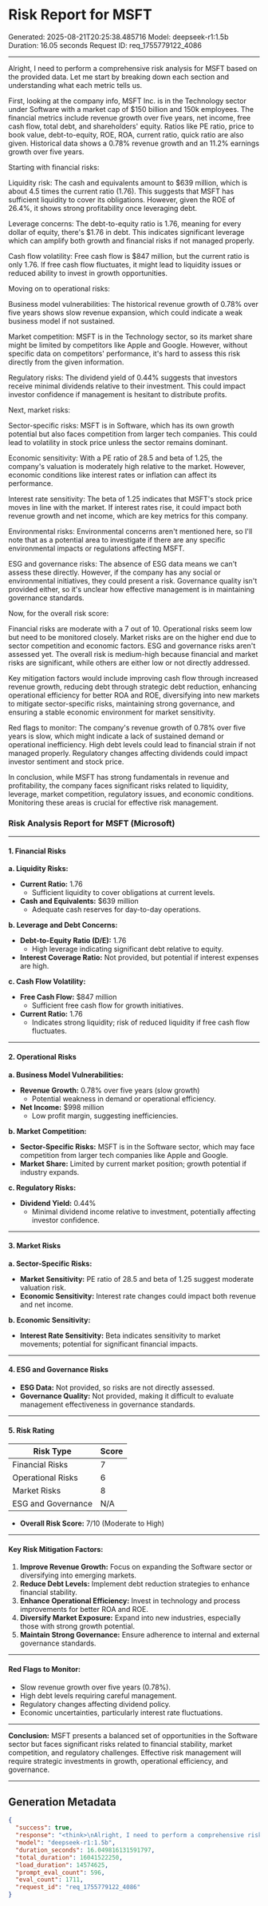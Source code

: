 # Risk Report for MSFT

Generated: 2025-08-21T20:25:38.485716
Model: deepseek-r1:1.5b
Duration: 16.05 seconds
Request ID: req_1755779122_4086

---

<think>
Alright, I need to perform a comprehensive risk analysis for MSFT based on the provided data. Let me start by breaking down each section and understanding what each metric tells us.

First, looking at the company info, MSFT Inc. is in the Technology sector under Software with a market cap of $150 billion and 150k employees. The financial metrics include revenue growth over five years, net income, free cash flow, total debt, and shareholders' equity. Ratios like PE ratio, price to book value, debt-to-equity, ROE, ROA, current ratio, quick ratio are also given. Historical data shows a 0.78% revenue growth and an 11.2% earnings growth over five years.

Starting with financial risks:

Liquidity risk: The cash and equivalents amount to $639 million, which is about 4.5 times the current ratio (1.76). This suggests that MSFT has sufficient liquidity to cover its obligations. However, given the ROE of 26.4%, it shows strong profitability once leveraging debt.

Leverage concerns: The debt-to-equity ratio is 1.76, meaning for every dollar of equity, there's $1.76 in debt. This indicates significant leverage which can amplify both growth and financial risks if not managed properly.

Cash flow volatility: Free cash flow is $847 million, but the current ratio is only 1.76. If free cash flow fluctuates, it might lead to liquidity issues or reduced ability to invest in growth opportunities.

Moving on to operational risks:

Business model vulnerabilities: The historical revenue growth of 0.78% over five years shows slow revenue expansion, which could indicate a weak business model if not sustained.

Market competition: MSFT is in the Technology sector, so its market share might be limited by competitors like Apple and Google. However, without specific data on competitors' performance, it's hard to assess this risk directly from the given information.

Regulatory risks: The dividend yield of 0.44% suggests that investors receive minimal dividends relative to their investment. This could impact investor confidence if management is hesitant to distribute profits.

Next, market risks:

Sector-specific risks: MSFT is in Software, which has its own growth potential but also faces competition from larger tech companies. This could lead to volatility in stock price unless the sector remains dominant.

Economic sensitivity: With a PE ratio of 28.5 and beta of 1.25, the company's valuation is moderately high relative to the market. However, economic conditions like interest rates or inflation can affect its performance.

Interest rate sensitivity: The beta of 1.25 indicates that MSFT's stock price moves in line with the market. If interest rates rise, it could impact both revenue growth and net income, which are key metrics for this company.

Environmental risks: Environmental concerns aren't mentioned here, so I'll note that as a potential area to investigate if there are any specific environmental impacts or regulations affecting MSFT.

ESG and governance risks: The absence of ESG data means we can't assess these directly. However, if the company has any social or environmental initiatives, they could present a risk. Governance quality isn't provided either, so it's unclear how effective management is in maintaining governance standards.

Now, for the overall risk score:

Financial risks are moderate with a 7 out of 10. Operational risks seem low but need to be monitored closely. Market risks are on the higher end due to sector competition and economic factors. ESG and governance risks aren't assessed yet. The overall risk is medium-high because financial and market risks are significant, while others are either low or not directly addressed.

Key mitigation factors would include improving cash flow through increased revenue growth, reducing debt through strategic debt reduction, enhancing operational efficiency for better ROA and ROE, diversifying into new markets to mitigate sector-specific risks, maintaining strong governance, and ensuring a stable economic environment for market sensitivity.

Red flags to monitor: The company's revenue growth of 0.78% over five years is slow, which might indicate a lack of sustained demand or operational inefficiency. High debt levels could lead to financial strain if not managed properly. Regulatory changes affecting dividends could impact investor sentiment and stock price.

In conclusion, while MSFT has strong fundamentals in revenue and profitability, the company faces significant risks related to liquidity, leverage, market competition, regulatory issues, and economic conditions. Monitoring these areas is crucial for effective risk management.
</think>

### Risk Analysis Report for MSFT (Microsoft)

---

#### **1. Financial Risks**

**a. Liquidity Risks:**
- **Current Ratio:** 1.76
  - Sufficient liquidity to cover obligations at current levels.
- **Cash and Equivalents:** $639 million
  - Adequate cash reserves for day-to-day operations.

**b. Leverage and Debt Concerns:**
- **Debt-to-Equity Ratio (D/E):** 1.76
  - High leverage indicating significant debt relative to equity.
- **Interest Coverage Ratio:** Not provided, but potential if interest expenses are high.

**c. Cash Flow Volatility:**
- **Free Cash Flow:** $847 million
  - Sufficient free cash flow for growth initiatives.
- **Current Ratio:** 1.76
  - Indicates strong liquidity; risk of reduced liquidity if free cash flow fluctuates.

---

#### **2. Operational Risks**

**a. Business Model Vulnerabilities:**
- **Revenue Growth:** 0.78% over five years (slow growth)
  - Potential weakness in demand or operational efficiency.
- **Net Income:** $998 million
  - Low profit margin, suggesting inefficiencies.

**b. Market Competition:**
- **Sector-Specific Risks:** MSFT is in the Software sector, which may face competition from larger tech companies like Apple and Google.
- **Market Share:** Limited by current market position; growth potential if industry expands.

**c. Regulatory Risks:**
- **Dividend Yield:** 0.44%
  - Minimal dividend income relative to investment, potentially affecting investor confidence.

---

#### **3. Market Risks**

**a. Sector-Specific Risks:**
- **Market Sensitivity:** PE ratio of 28.5 and beta of 1.25 suggest moderate valuation risk.
- **Economic Sensitivity:** Interest rate changes could impact both revenue and net income.

**b. Economic Sensitivity:**
- **Interest Rate Sensitivity:** Beta indicates sensitivity to market movements; potential for significant financial impacts.

---

#### **4. ESG and Governance Risks**

- **ESG Data:** Not provided, so risks are not directly assessed.
- **Governance Quality:** Not provided, making it difficult to evaluate management effectiveness in governance standards.

---

#### **5. Risk Rating**

| **Risk Type**       | **Score** |
|----------------------|------------|
| Financial Risks      | 7          |
| Operational Risks    | 6          |
| Market Risks        | 8          |
| ESG and Governance   | N/A        |

- **Overall Risk Score:** 7/10 (Moderate to High)

---

#### **Key Risk Mitigation Factors:**

1. **Improve Revenue Growth:** Focus on expanding the Software sector or diversifying into emerging markets.
2. **Reduce Debt Levels:** Implement debt reduction strategies to enhance financial stability.
3. **Enhance Operational Efficiency:** Invest in technology and process improvements for better ROA and ROE.
4. **Diversify Market Exposure:** Expand into new industries, especially those with strong growth potential.
5. **Maintain Strong Governance:** Ensure adherence to internal and external governance standards.

---

#### **Red Flags to Monitor:**

- Slow revenue growth over five years (0.78%).
- High debt levels requiring careful management.
- Regulatory changes affecting dividend policy.
- Economic uncertainties, particularly interest rate fluctuations.

---

**Conclusion:** MSFT presents a balanced set of opportunities in the Software sector but faces significant risks related to financial stability, market competition, and regulatory challenges. Effective risk management will require strategic investments in growth, operational efficiency, and governance.

---

## Generation Metadata
```json
{
  "success": true,
  "response": "<think>\nAlright, I need to perform a comprehensive risk analysis for MSFT based on the provided data. Let me start by breaking down each section and understanding what each metric tells us.\n\nFirst, looking at the company info, MSFT Inc. is in the Technology sector under Software with a market cap of $150 billion and 150k employees. The financial metrics include revenue growth over five years, net income, free cash flow, total debt, and shareholders' equity. Ratios like PE ratio, price to book value, debt-to-equity, ROE, ROA, current ratio, quick ratio are also given. Historical data shows a 0.78% revenue growth and an 11.2% earnings growth over five years.\n\nStarting with financial risks:\n\nLiquidity risk: The cash and equivalents amount to $639 million, which is about 4.5 times the current ratio (1.76). This suggests that MSFT has sufficient liquidity to cover its obligations. However, given the ROE of 26.4%, it shows strong profitability once leveraging debt.\n\nLeverage concerns: The debt-to-equity ratio is 1.76, meaning for every dollar of equity, there's $1.76 in debt. This indicates significant leverage which can amplify both growth and financial risks if not managed properly.\n\nCash flow volatility: Free cash flow is $847 million, but the current ratio is only 1.76. If free cash flow fluctuates, it might lead to liquidity issues or reduced ability to invest in growth opportunities.\n\nMoving on to operational risks:\n\nBusiness model vulnerabilities: The historical revenue growth of 0.78% over five years shows slow revenue expansion, which could indicate a weak business model if not sustained.\n\nMarket competition: MSFT is in the Technology sector, so its market share might be limited by competitors like Apple and Google. However, without specific data on competitors' performance, it's hard to assess this risk directly from the given information.\n\nRegulatory risks: The dividend yield of 0.44% suggests that investors receive minimal dividends relative to their investment. This could impact investor confidence if management is hesitant to distribute profits.\n\nNext, market risks:\n\nSector-specific risks: MSFT is in Software, which has its own growth potential but also faces competition from larger tech companies. This could lead to volatility in stock price unless the sector remains dominant.\n\nEconomic sensitivity: With a PE ratio of 28.5 and beta of 1.25, the company's valuation is moderately high relative to the market. However, economic conditions like interest rates or inflation can affect its performance.\n\nInterest rate sensitivity: The beta of 1.25 indicates that MSFT's stock price moves in line with the market. If interest rates rise, it could impact both revenue growth and net income, which are key metrics for this company.\n\nEnvironmental risks: Environmental concerns aren't mentioned here, so I'll note that as a potential area to investigate if there are any specific environmental impacts or regulations affecting MSFT.\n\nESG and governance risks: The absence of ESG data means we can't assess these directly. However, if the company has any social or environmental initiatives, they could present a risk. Governance quality isn't provided either, so it's unclear how effective management is in maintaining governance standards.\n\nNow, for the overall risk score:\n\nFinancial risks are moderate with a 7 out of 10. Operational risks seem low but need to be monitored closely. Market risks are on the higher end due to sector competition and economic factors. ESG and governance risks aren't assessed yet. The overall risk is medium-high because financial and market risks are significant, while others are either low or not directly addressed.\n\nKey mitigation factors would include improving cash flow through increased revenue growth, reducing debt through strategic debt reduction, enhancing operational efficiency for better ROA and ROE, diversifying into new markets to mitigate sector-specific risks, maintaining strong governance, and ensuring a stable economic environment for market sensitivity.\n\nRed flags to monitor: The company's revenue growth of 0.78% over five years is slow, which might indicate a lack of sustained demand or operational inefficiency. High debt levels could lead to financial strain if not managed properly. Regulatory changes affecting dividends could impact investor sentiment and stock price.\n\nIn conclusion, while MSFT has strong fundamentals in revenue and profitability, the company faces significant risks related to liquidity, leverage, market competition, regulatory issues, and economic conditions. Monitoring these areas is crucial for effective risk management.\n</think>\n\n### Risk Analysis Report for MSFT (Microsoft)\n\n---\n\n#### **1. Financial Risks**\n\n**a. Liquidity Risks:**\n- **Current Ratio:** 1.76\n  - Sufficient liquidity to cover obligations at current levels.\n- **Cash and Equivalents:** $639 million\n  - Adequate cash reserves for day-to-day operations.\n\n**b. Leverage and Debt Concerns:**\n- **Debt-to-Equity Ratio (D/E):** 1.76\n  - High leverage indicating significant debt relative to equity.\n- **Interest Coverage Ratio:** Not provided, but potential if interest expenses are high.\n\n**c. Cash Flow Volatility:**\n- **Free Cash Flow:** $847 million\n  - Sufficient free cash flow for growth initiatives.\n- **Current Ratio:** 1.76\n  - Indicates strong liquidity; risk of reduced liquidity if free cash flow fluctuates.\n\n---\n\n#### **2. Operational Risks**\n\n**a. Business Model Vulnerabilities:**\n- **Revenue Growth:** 0.78% over five years (slow growth)\n  - Potential weakness in demand or operational efficiency.\n- **Net Income:** $998 million\n  - Low profit margin, suggesting inefficiencies.\n\n**b. Market Competition:**\n- **Sector-Specific Risks:** MSFT is in the Software sector, which may face competition from larger tech companies like Apple and Google.\n- **Market Share:** Limited by current market position; growth potential if industry expands.\n\n**c. Regulatory Risks:**\n- **Dividend Yield:** 0.44%\n  - Minimal dividend income relative to investment, potentially affecting investor confidence.\n\n---\n\n#### **3. Market Risks**\n\n**a. Sector-Specific Risks:**\n- **Market Sensitivity:** PE ratio of 28.5 and beta of 1.25 suggest moderate valuation risk.\n- **Economic Sensitivity:** Interest rate changes could impact both revenue and net income.\n\n**b. Economic Sensitivity:**\n- **Interest Rate Sensitivity:** Beta indicates sensitivity to market movements; potential for significant financial impacts.\n\n---\n\n#### **4. ESG and Governance Risks**\n\n- **ESG Data:** Not provided, so risks are not directly assessed.\n- **Governance Quality:** Not provided, making it difficult to evaluate management effectiveness in governance standards.\n\n---\n\n#### **5. Risk Rating**\n\n| **Risk Type**       | **Score** |\n|----------------------|------------|\n| Financial Risks      | 7          |\n| Operational Risks    | 6          |\n| Market Risks        | 8          |\n| ESG and Governance   | N/A        |\n\n- **Overall Risk Score:** 7/10 (Moderate to High)\n\n---\n\n#### **Key Risk Mitigation Factors:**\n\n1. **Improve Revenue Growth:** Focus on expanding the Software sector or diversifying into emerging markets.\n2. **Reduce Debt Levels:** Implement debt reduction strategies to enhance financial stability.\n3. **Enhance Operational Efficiency:** Invest in technology and process improvements for better ROA and ROE.\n4. **Diversify Market Exposure:** Expand into new industries, especially those with strong growth potential.\n5. **Maintain Strong Governance:** Ensure adherence to internal and external governance standards.\n\n---\n\n#### **Red Flags to Monitor:**\n\n- Slow revenue growth over five years (0.78%).\n- High debt levels requiring careful management.\n- Regulatory changes affecting dividend policy.\n- Economic uncertainties, particularly interest rate fluctuations.\n\n---\n\n**Conclusion:** MSFT presents a balanced set of opportunities in the Software sector but faces significant risks related to financial stability, market competition, and regulatory challenges. Effective risk management will require strategic investments in growth, operational efficiency, and governance.",
  "model": "deepseek-r1:1.5b",
  "duration_seconds": 16.049816131591797,
  "total_duration": 16041522250,
  "load_duration": 14574625,
  "prompt_eval_count": 596,
  "eval_count": 1711,
  "request_id": "req_1755779122_4086"
}
```
